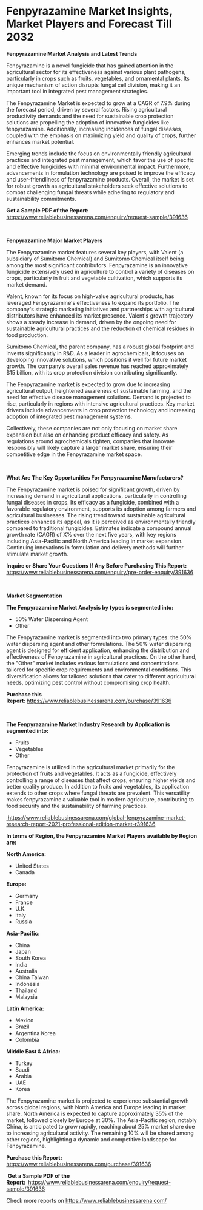 <p><h1>Fenpyrazamine Market Insights, Market Players and Forecast Till 2032</h1></p><p><strong>Fenpyrazamine Market Analysis and Latest Trends</strong></p>
<p><p>Fenpyrazamine is a novel fungicide that has gained attention in the agricultural sector for its effectiveness against various plant pathogens, particularly in crops such as fruits, vegetables, and ornamental plants. Its unique mechanism of action disrupts fungal cell division, making it an important tool in integrated pest management strategies. </p><p>The Fenpyrazamine Market is expected to grow at a CAGR of 7.9% during the forecast period, driven by several factors. Rising agricultural productivity demands and the need for sustainable crop protection solutions are propelling the adoption of innovative fungicides like fenpyrazamine. Additionally, increasing incidences of fungal diseases, coupled with the emphasis on maximizing yield and quality of crops, further enhances market potential.</p><p>Emerging trends include the focus on environmentally friendly agricultural practices and integrated pest management, which favor the use of specific and effective fungicides with minimal environmental impact. Furthermore, advancements in formulation technology are poised to improve the efficacy and user-friendliness of fenpyrazamine products. Overall, the market is set for robust growth as agricultural stakeholders seek effective solutions to combat challenging fungal threats while adhering to regulatory and sustainability commitments.</p></p>
<p><strong>Get a Sample PDF of the Report:&nbsp;</strong> <a href="https://www.reliablebusinessarena.com/enquiry/request-sample/391636?utm_campaign=3531&utm_medium=2&utm_source=Github&utm_content=ia&utm_term=31032025&utm_id=fenpyrazamine">https://www.reliablebusinessarena.com/enquiry/request-sample/391636</a></p>
<p>&nbsp;</p>
<p><strong>Fenpyrazamine Major Market Players</strong></p>
<p><p>The Fenpyrazamine market features several key players, with Valent (a subsidiary of Sumitomo Chemical) and Sumitomo Chemical itself being among the most significant contributors. Fenpyrazamine is an innovative fungicide extensively used in agriculture to control a variety of diseases on crops, particularly in fruit and vegetable cultivation, which supports its market demand.</p><p>Valent, known for its focus on high-value agricultural products, has leveraged Fenpyrazamine's effectiveness to expand its portfolio. The company's strategic marketing initiatives and partnerships with agricultural distributors have enhanced its market presence. Valent's growth trajectory shows a steady increase in demand, driven by the ongoing need for sustainable agricultural practices and the reduction of chemical residues in food production.</p><p>Sumitomo Chemical, the parent company, has a robust global footprint and invests significantly in R&D. As a leader in agrochemicals, it focuses on developing innovative solutions, which positions it well for future market growth. The company’s overall sales revenue has reached approximately $15 billion, with its crop protection division contributing significantly.</p><p>The Fenpyrazamine market is expected to grow due to increasing agricultural output, heightened awareness of sustainable farming, and the need for effective disease management solutions. Demand is projected to rise, particularly in regions with intensive agricultural practices. Key market drivers include advancements in crop protection technology and increasing adoption of integrated pest management systems.</p><p>Collectively, these companies are not only focusing on market share expansion but also on enhancing product efficacy and safety. As regulations around agrochemicals tighten, companies that innovate responsibly will likely capture a larger market share, ensuring their competitive edge in the Fenpyrazamine market space.</p></p>
<p>&nbsp;</p>
<p><strong>What Are The Key Opportunities For Fenpyrazamine Manufacturers?</strong></p>
<p><p>The Fenpyrazamine market is poised for significant growth, driven by increasing demand in agricultural applications, particularly in controlling fungal diseases in crops. Its efficacy as a fungicide, combined with a favorable regulatory environment, supports its adoption among farmers and agricultural businesses. The rising trend toward sustainable agricultural practices enhances its appeal, as it is perceived as environmentally friendly compared to traditional fungicides. Estimates indicate a compound annual growth rate (CAGR) of X% over the next five years, with key regions including Asia-Pacific and North America leading in market expansion. Continuing innovations in formulation and delivery methods will further stimulate market growth.</p></p>
<p><strong>Inquire or Share Your Questions If Any Before Purchasing This Report:</strong> <a href="https://www.reliablebusinessarena.com/enquiry/pre-order-enquiry/391636?utm_campaign=3531&utm_medium=2&utm_source=Github&utm_content=ia&utm_term=31032025&utm_id=fenpyrazamine">https://www.reliablebusinessarena.com/enquiry/pre-order-enquiry/391636</a></p>
<p>&nbsp;</p>
<p><strong>Market Segmentation</strong></p>
<p><strong>The Fenpyrazamine Market Analysis by types is segmented into:</strong></p>
<p><ul><li>50% Water Dispersing Agent</li><li>Other</li></ul></p>
<p><p>The Fenpyrazamine market is segmented into two primary types: the 50% water dispersing agent and other formulations. The 50% water dispersing agent is designed for efficient application, enhancing the distribution and effectiveness of Fenpyrazamine in agricultural practices. On the other hand, the "Other" market includes various formulations and concentrations tailored for specific crop requirements and environmental conditions. This diversification allows for tailored solutions that cater to different agricultural needs, optimizing pest control without compromising crop health.</p></p>
<p><strong>Purchase this Report:&nbsp;</strong><a href="https://www.reliablebusinessarena.com/purchase/391636?utm_campaign=3531&utm_medium=2&utm_source=Github&utm_content=ia&utm_term=31032025&utm_id=fenpyrazamine">https://www.reliablebusinessarena.com/purchase/391636</a></p>
<p>&nbsp;</p>
<p><strong>The Fenpyrazamine Market Industry Research by Application is segmented into:</strong></p>
<p><ul><li>Fruits</li><li>Vegetables</li><li>Other</li></ul></p>
<p><p>Fenpyrazamine is utilized in the agricultural market primarily for the protection of fruits and vegetables. It acts as a fungicide, effectively controlling a range of diseases that affect crops, ensuring higher yields and better quality produce. In addition to fruits and vegetables, its application extends to other crops where fungal threats are prevalent. This versatility makes fenpyrazamine a valuable tool in modern agriculture, contributing to food security and the sustainability of farming practices.</p></p>
<p><a href="https://www.reliablebusinessarena.com/global-fenpyrazamine-market-research-report-2021-professional-edition-market-r391636?utm_campaign=3531&utm_medium=2&utm_source=Github&utm_content=ia&utm_term=31032025&utm_id=fenpyrazamine">&nbsp;https://www.reliablebusinessarena.com/global-fenpyrazamine-market-research-report-2021-professional-edition-market-r391636</a></p>
<p><strong>In terms of Region, the Fenpyrazamine Market Players available by Region are:</strong></p>
<p>
    <p> <strong> North America: </strong>
        <ul>
            <li>United States</li>
            <li>Canada</li>
        </ul>
        </p> 
    <p> <strong> Europe: </strong>
        <ul>
            <li>Germany</li>
            <li>France</li>
            <li>U.K.</li>
            <li>Italy</li>
            <li>Russia</li>
        </ul>
        </p> 
    <p> <strong> Asia-Pacific: </strong>
        <ul>
            <li>China</li>
            <li>Japan</li>
            <li>South Korea</li>
            <li>India</li>
            <li>Australia</li>
            <li>China Taiwan</li>
            <li>Indonesia</li>
            <li>Thailand</li>
            <li>Malaysia</li>
        </ul>
        </p> 
    <p> <strong> Latin America: </strong>
        <ul>
            <li>Mexico</li>
            <li>Brazil</li>
            <li>Argentina Korea</li>
            <li>Colombia</li>
        </ul>
        </p> 
    <p> <strong> Middle East & Africa: </strong>
        <ul>
            <li>Turkey</li>
            <li>Saudi</li>
            <li>Arabia</li>
            <li>UAE</li>
            <li>Korea</li>
        </ul>
    </p>
    </p>
<p><p>The Fenpyrazamine market is projected to experience substantial growth across global regions, with North America and Europe leading in market share. North America is expected to capture approximately 35% of the market, followed closely by Europe at 30%. The Asia-Pacific region, notably China, is anticipated to grow rapidly, reaching about 25% market share due to increasing agricultural activity. The remaining 10% will be shared among other regions, highlighting a dynamic and competitive landscape for Fenpyrazamine.</p></p>
<p><strong>Purchase this Report: </strong><a href="https://www.reliablebusinessarena.com/purchase/391636?utm_campaign=3531&utm_medium=2&utm_source=Github&utm_content=ia&utm_term=31032025&utm_id=fenpyrazamine">https://www.reliablebusinessarena.com/purchase/391636</a></p>
<p>&nbsp;<strong>Get a Sample PDF of the Report:&nbsp;&nbsp;</strong><a href="https://www.reliablebusinessarena.com/enquiry/request-sample/391636?utm_campaign=3531&utm_medium=2&utm_source=Github&utm_content=ia&utm_term=31032025&utm_id=fenpyrazamine">https://www.reliablebusinessarena.com/enquiry/request-sample/391636</a></p>
<p><strong></strong></p>
<p>Check more reports on <a href="https://www.reliablebusinessarena.com/?utm_campaign=3531&utm_medium=2&utm_source=Github&utm_content=ia&utm_term=31032025&utm_id=fenpyrazamine">https://www.reliablebusinessarena.com/</a></p>